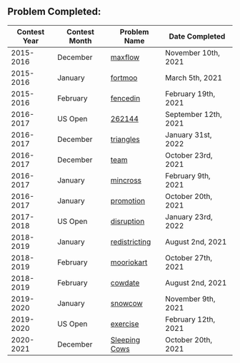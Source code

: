 ## Problem Completed:
| Contest Year  | Contest Month | Problem Name| Date Completed|
| ------------- | ------------- | ------------|----------|
| 2015-2016 | December | [maxflow](http://www.usaco.org/index.php?page=viewproblem2&cpid=576) | November 10th, 2021 |
| 2015-2016 | January | [fortmoo](http://www.usaco.org/index.php?page=viewproblem2&cpid=600) | March 5th, 2021 |
| 2015-2016 | February | [fencedin](http://usaco.org/index.php?page=viewproblem2&cpid=625) | February 19th, 2021|
| 2016-2017 | US Open | [262144](http://www.usaco.org/index.php?page=viewproblem2&cpid=648) | September 12th, 2021 |
| 2016-2017 | December | [triangles](http://usaco.org/index.php?page=viewproblem2&cpid=672&lang=en) | January 31st, 2022 |
| 2016-2017 | December | [team](http://www.usaco.org/index.php?page=viewproblem2&cpid=673) | October 23rd, 2021 |
| 2016-2017 | January | [mincross](http://usaco.org/index.php?page=viewproblem2&cpid=720) | February 9th, 2021 |
| 2016-2017 | January | [promotion](http://www.usaco.org/index.php?page=viewproblem2&cpid=696) | October 20th, 2021 |
| 2017-2018 | US Open | [disruption](http://www.usaco.org/index.php?page=viewproblem2&cpid=842) | January 23rd, 2022 |
| 2018-2019 | January | [redistricting](http://www.usaco.org/index.php?page=viewproblem2&cpid=900) | August 2nd, 2021 |
| 2018-2019 | February  | [mooriokart](http://www.usaco.org/index.php?page=viewproblem2&cpid=925) |October 27th, 2021 |
| 2018-2019 | February  | [cowdate](http://www.usaco.org/index.php?page=viewproblem2&cpid=924) | August 2nd, 2021 |
| 2019-2020 | January | [snowcow](http://www.usaco.org/index.php?page=viewproblem2&cpid=973) | November 9th, 2021 |
| 2019-2020 | US Open | [exercise](http://usaco.org/index.php?page=viewproblem2&cpid=1045) | February 12th, 2021 |
| 2020-2021 | December | [Sleeping Cows](http://www.usaco.org/index.php?page=viewproblem2&cpid=1068) | October 20th, 2021 |
